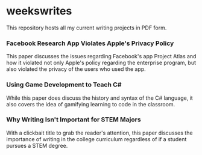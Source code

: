 # weekswrites
This repository hosts all my current writing projects in PDF form.

### Facebook Research App Violates Apple's Privacy Policy
This paper discusses the issues regarding Facebook's app Project Atlas and how it violated not only Apple's policy regarding the enterprise program, but also violated the privacy of the users who used the app.

### Using Game Development to Teach C#
While this paper does discuss the history and syntax of the C# language, it also covers the idea of gamifying learning to code in the classroom.

### Why Writing Isn't Important for STEM Majors
With a clickbait title to grab the reader's attention, this paper discusses the importance of writing in the college curriculum regardless of if a student pursues a STEM degree.
